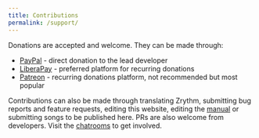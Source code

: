 ```yaml
---
title: Contributions
permalink: /support/
---
```


Donations are accepted and welcome. They can be made through:
- [PayPal](https://paypal.me/alextee90) - direct donation to the lead developer
- [LiberaPay](https://liberapay.com/alextee) - preferred platform for recurring donations
- [Patreon](https://www.patreon.com/alextee) - recurring donations platform, not recommended but most popular

Contributions can also be made through translating Zrythm, submitting bug reports and feature requests, editing this website, editing the [manual](https://docs.zrythm.org) or submitting songs to be published here. PRs are also welcome from developers. Visit the [chatrooms](https://gitlab.com/alextee/zrythm#chatrooms) to get involved.
